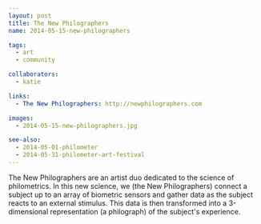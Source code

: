 ```yaml
---
layout: post
title: The New Philographers
name: 2014-05-15-new-philographers

tags: 
  - art
  - community

collaborators: 
  - katie

links:
  - The New Philographers: http://newphilographers.com

images:
  - 2014-05-15-new-philographers.jpg

see-also:
  - 2014-05-01-philometer
  - 2014-05-31-philometer-art-festival
---
```

The New Philographers are an artist duo dedicated to the science of philometrics.  In this new science, we (the New Philographers) connect a subject up to an array of biometric sensors and gather data as the subject reacts to an external stimulus.  This data is then transformed into a 3-dimensional representation (a philograph) of the subject's experience.
